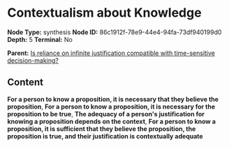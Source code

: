 # Contextualism about Knowledge

**Node Type:** synthesis
**Node ID:** 86c1912f-78e9-44e4-94fa-73df940199d0
**Depth:** 5
**Terminal:** No

**Parent:** [Is reliance on infinite justification compatible with time-sensitive decision-making?](is-reliance-on-infinite-justification-compatible-with-time-sensitive-decision-making-antithesis-89eaeb81-6c85-4f4b-9510-060d18309bee.md)

## Content

**For a person to know a proposition, it is necessary that they believe the proposition**, **For a person to know a proposition, it is necessary for the proposition to be true**, **The adequacy of a person's justification for knowing a proposition depends on the context**, **For a person to know a proposition, it is sufficient that they believe the proposition, the proposition is true, and their justification is contextually adequate**
